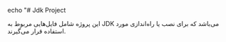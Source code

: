 echo "# Jdk Project

این پروژه شامل فایل‌هایی مربوط به JDK می‌باشد که برای نصب یا راه‌اندازی مورد استفاده قرار می‌گیرند.
